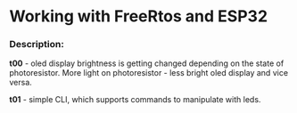 <h1> Working with FreeRtos and ESP32 </h1>

<h3> Description: </h3>
<p> <b>t00</b> - oled display brightness is getting changed depending on the state of photoresistor. More light on photoresistor - less bright oled display and vice versa.</p> 
<p> <b>t01</b> - simple CLI, which supports commands to manipulate with leds.</p> 
